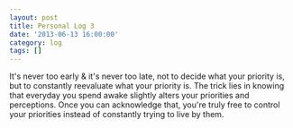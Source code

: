 ```yaml
---
layout: post
title: Personal Log 3
date: '2013-06-13 16:00:00'
category: log
tags: []
---
```


It's never too early & it's never too late, not to decide what your priority is, but to constantly reevaluate what your priority is. The trick lies in knowing that everyday you spend awake slightly alters your priorities and perceptions. Once you can acknowledge that, you're truly free to control your priorities instead of constantly trying to live by them.